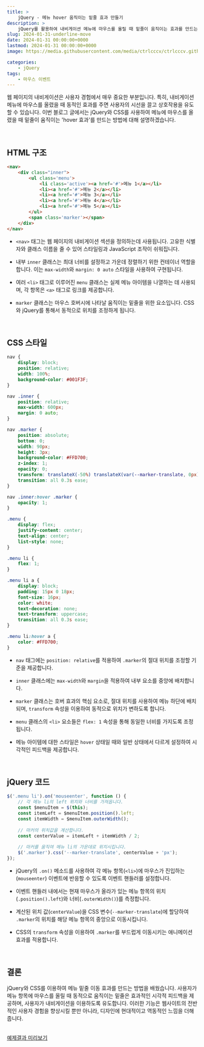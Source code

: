 ```yaml
---
title: >  
    jQuery - 메뉴 hover 움직이는 밑줄 효과 만들기
description: >  
    jQuery를 활용하여 내비게이션 메뉴에 마우스를 올릴 때 밑줄이 움직이는 효과를 만드는 방법을 자세히 설명합니다. 동적인 CSS 변수와 jQuery의 이벤트 핸들링 기능을 이용하여 효과적인 UI를 구현할 수 있습니다.
slug: 2024-01-31-underline-move
date: 2024-01-31 00:00:00+0000
lastmod: 2024-01-31 00:00:00+0000
image: https://media.githubusercontent.com/media/ctrlcccv/ctrlcccv.github.io/master/assets/img/post/2024-01-31-underline-move.webp

categories:
    - jQuery
tags:
    - 마우스 이벤트
---
```

웹 페이지의 내비게이션은 사용자 경험에서 매우 중요한 부분입니다. 특히, 내비게이션 메뉴에 마우스를 올렸을 때 동적인 효과를 주면 사용자의 시선을 끌고 상호작용을 유도할 수 있습니다. 이번 블로그 글에서는 jQuery와 CSS를 사용하여 메뉴에 마우스를 올렸을 때 밑줄이 움직이는 'hover 효과'를 만드는 방법에 대해 설명하겠습니다.   


<ins class="adsbygoogle"
     style="display:block; text-align:center;"
     data-ad-layout="in-article"
     data-ad-format="fluid"
     data-ad-client="ca-pub-8535540836842352"
     data-ad-slot="2974559225"></ins>
<script>
     (adsbygoogle = window.adsbygoogle || []).push({});
</script>

<br>

## HTML 구조
```html
<nav>
    <div class="inner">
        <ul class='menu'>
            <li class='active'><a href='#'>메뉴 1</a></li>
            <li><a href='#'>메뉴 2</a></li>
            <li><a href='#'>메뉴 3</a></li>
            <li><a href='#'>메뉴 4</a></li>
            <li><a href='#'>메뉴 5</a></li>
        </ul>
        <span class='marker'></span>
    </div>
</nav>
```
- `<nav>` 태그는 웹 페이지의 내비게이션 섹션을 정의하는데 사용됩니다. 고유한 식별자와 클래스 이름을 줄 수 있어 스타일링과 JavaScript 조작이 쉬워집니다.

- 내부 `inner` 클래스는 최대 너비를 설정하고 가운데 정렬하기 위한 컨테이너 역할을 합니다. 이는 `max-width`와 `margin: 0 auto` 스타일을 사용하여 구현됩니다.

- 여러 `<li>` 태그로 이루어진 `menu` 클래스는 실제 메뉴 아이템을 나열하는 데 사용되며, 각 항목은 `<a>` 태그로 링크를 제공합니다.

- `marker` 클래스는 마우스 호버시에 나타날 움직이는 밑줄을 위한 요소입니다. CSS와 jQuery를 통해서 동적으로 위치를 조정하게 됩니다.  
<br>  

## CSS 스타일

```css
nav {
    display: block;
    position: relative;
    width: 100%;
    background-color: #001F3F;
}

nav .inner {
    position: relative;
    max-width: 600px;
    margin: 0 auto;
}

nav .marker {
    position: absolute;
    bottom: 0;
    width: 90px;
    height: 3px;
    background-color: #FFD700;
    z-index: 1;
    opacity: 0;
    transform: translateX(-50%) translateX(var(--marker-translate, 0px));
    transition: all 0.3s ease;
}

nav .inner:hover .marker {
    opacity: 1;
}

.menu {
    display: flex;
    justify-content: center;
    text-align: center;
    list-style: none;
}

.menu li {
    flex: 1;
}

.menu li a {
    display: block;
    padding: 15px 0 18px;
    font-size: 16px;
    color: white;
    text-decoration: none;
    text-transform: uppercase;
    transition: all 0.3s ease;
}

.menu li:hover a {
    color: #FFD700;
}
```
- `nav` 태그에는 `position: relative`를 적용하여 `.marker`의 절대 위치를 조정할 기준을 제공합니다.

- `inner` 클래스에는 `max-width`와 `margin`을 적용하여 내부 요소를 중앙에 배치합니다.

- `marker` 클래스는 호버 효과의 핵심 요소로, 절대 위치를 사용하여 메뉴 하단에 배치되며, `transform` 속성을 이용하여 동적으로 위치가 변하도록 합니다.

- `menu` 클래스의 `<li>` 요소들은 `flex: 1` 속성을 통해 동일한 너비를 가지도록 조정됩니다.

- 메뉴 아이템에 대한 스타일은 `hover` 상태일 때와 일반 상태에서 다르게 설정하여 시각적인 피드백을 제공합니다.  


<ins class="adsbygoogle"
     style="display:block; text-align:center;"
     data-ad-layout="in-article"
     data-ad-format="fluid"
     data-ad-client="ca-pub-8535540836842352"
     data-ad-slot="2974559225"></ins>
<script>
     (adsbygoogle = window.adsbygoogle || []).push({});
</script>

<br>

## jQuery 코드

```js
$('.menu li').on('mouseenter', function () {
    // 각 메뉴 li의 left 위치와 너비를 가져옵니다.
    const $menuItem = $(this);
    const itemLeft = $menuItem.position().left;
    const itemWidth = $menuItem.outerWidth();
     
    // 마커의 위치값을 계산합니다.
    const centerValue = itemLeft + itemWidth / 2;
     
    // 마커를 움직여 메뉴 li의 가운데로 위치시킵니다.
    $('.marker').css('--marker-translate', centerValue + 'px');
});
```
- jQuery의 `.on()` 메소드를 사용하여 각 메뉴 항목(`<li>`)에 마우스가 진입하는(`mouseenter`) 이벤트에 반응할 수 있도록 이벤트 핸들러를 설정합니다.

- 이벤트 핸들러 내에서는 현재 마우스가 올라가 있는 메뉴 항목의 위치(`.position().left`)와 너비(`.outerWidth()`)를 측정합니다.

- 계산된 위치 값(`centerValue`)을 CSS 변수(`--marker-translate`)에 할당하여 `.marker`의 위치를 해당 메뉴 항목의 중앙으로 이동시킵니다.

- CSS의 `transform` 속성을 이용하여 `.marker`를 부드럽게 이동시키는 애니메이션 효과를 적용합니다.  
<br>

## 결론
jQuery와 CSS를 이용하여 메뉴 밑줄 이동 효과를 만드는 방법을 배웠습니다. 사용자가 메뉴 항목에 마우스를 올릴 때 동적으로 움직이는 밑줄은 효과적인 시각적 피드백을 제공하며, 사용자가 내비게이션을 이용하도록 유도합니다. 이러한 기능은 웹사이트의 전반적인 사용자 경험을 향상시킬 뿐만 아니라, 디자인에 현대적이고 역동적인 느낌을 더해줍니다.  
<br>

<div class="btn_wrap">
    <a href="https://ctrlcccv.github.io/ctrlcccv-demo/2024-01-31-underline-move/" target="_blank">예제결과 미리보기</a>
</div>
